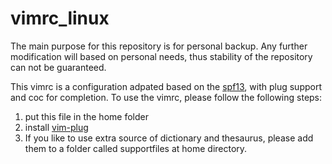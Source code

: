 # vimrc_linux
The main purpose for this repository is for personal backup. Any further modification will based on personal needs, 
thus stability of the repository can not be guaranteed. 

This vimrc is a configuration adpated based on the [spf13](https://github.com/spf13/spf13-vim), with plug support and coc for completion. 
To use the vimrc, please follow the following steps:
1. put this file in the home folder
2. install [vim-plug](https://github.com/junegunn/vim-plug)
3. If you like to use extra source of dictionary and thesaurus, please add them to a folder called supportfiles at home directory. 

